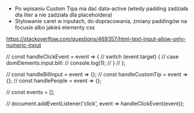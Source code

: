 - Po wpisaniu Custom Tipa ma dać data-active (wtedy padding zadziała dla liter a nie zadziała dla placeholdera)
- Stylowanie caret w inputach, do dopracowania, zmiany paddingów na focusie albo jakieś elementy css

https://stackoverflow.com/questions/469357/html-text-input-allow-only-numeric-input

// const handleClickEvent = event => {
// switch (event.target) {
// case domElements.input.bill:
// console.log(1);
// }
// };

// const handleBillInput = event => {};
// const handleCustomTip = event => {};
// const handlePeople = event => {};

// const events = [];

// document.addEventListener('click', event => handleClickEvent(event));

